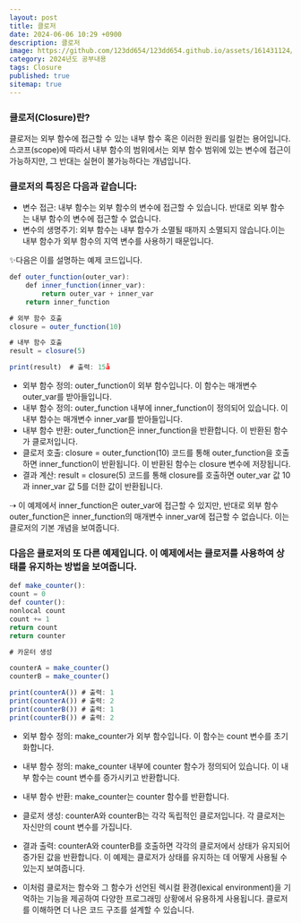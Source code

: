 ```yaml
---
layout: post
title: 클로저
date: 2024-06-06 10:29 +0900
description: 클로저
image: https://github.com/123dd654/123dd654.github.io/assets/161431124/be6ff23b-f5fd-4450-8a96-bc7d203324b4
category: 2024년도 공부내용
tags: Closure
published: true
sitemap: true
---
```


### 클로저(Closure)란?

클로저는 외부 함수에 접근할 수 있는 내부 함수 혹은 이러한 원리를 일컫는 용어입니다.
스코프(scope)에 따라서 내부 함수의 범위에서는 외부 함수 범위에 있는 변수에 접근이 가능하지만, 그 반대는 실현이 불가능하다는 개념입니다.

### 클로저의 특징은 다음과 같습니다:

- 변수 접근: 내부 함수는 외부 함수의 변수에 접근할 수 있습니다. 반대로 외부 함수는 내부 함수의 변수에 접근할 수 없습니다.
- 변수의 생명주기: 외부 함수는 내부 함수가 소멸될 때까지 소멸되지 않습니다.이는 내부 함수가 외부 함수의 지역 변수를 사용하기 때문입니다.

✨다음은 이를 설명하는 예제 코드입니다.

```javascript
def outer_function(outer_var):
    def inner_function(inner_var):
        return outer_var + inner_var
    return inner_function

# 외부 함수 호출
closure = outer_function(10)

# 내부 함수 호출
result = closure(5)

print(result)  # 출력: 15å
```

- 외부 함수 정의: outer_function이 외부 함수입니다. 이 함수는 매개변수 outer_var를 받아들입니다.
- 내부 함수 정의: outer_function 내부에 inner_function이 정의되어 있습니다. 이 내부 함수는 매개변수 inner_var를 받아들입니다.
- 내부 함수 반환: outer_function은 inner_function을 반환합니다. 이 반환된 함수가 클로저입니다.
- 클로저 호출: closure = outer_function(10) 코드를 통해 outer_function을 호출하면 inner_function이 반환됩니다.
  이 반환된 함수는 closure 변수에 저장됩니다.
- 결과 계산: result = closure(5) 코드를 통해 closure를 호출하면 outer_var 값 10과 inner_var 값 5를 더한 값이 반환됩니다.

⇢ 이 예제에서 inner_function은 outer_var에 접근할 수 있지만,
반대로 외부 함수 outer_function은 inner_function의 매개변수 inner_var에 접근할 수 없습니다. 이는 클로저의 기본 개념을 보여줍니다.

### 다음은 클로저의 또 다른 예제입니다. 이 예제에서는 클로저를 사용하여 상태를 유지하는 방법을 보여줍니다.

```javascript
def make_counter():
count = 0
def counter():
nonlocal count
count += 1
return count
return counter

# 카운터 생성

counterA = make_counter()
counterB = make_counter()

print(counterA()) # 출력: 1
print(counterA()) # 출력: 2
print(counterB()) # 출력: 1
print(counterB()) # 출력: 2
```

- 외부 함수 정의: make_counter가 외부 함수입니다. 이 함수는 count 변수를 초기화합니다.
- 내부 함수 정의: make_counter 내부에 counter 함수가 정의되어 있습니다. 이 내부 함수는 count 변수를 증가시키고 반환합니다.
- 내부 함수 반환: make_counter는 counter 함수를 반환합니다.
- 클로저 생성: counterA와 counterB는 각각 독립적인 클로저입니다. 각 클로저는 자신만의 count 변수를 가집니다.
- 결과 출력: counterA와 counterB를 호출하면 각각의 클로저에서 상태가 유지되어 증가된 값을 반환합니다.
  이 예제는 클로저가 상태를 유지하는 데 어떻게 사용될 수 있는지 보여줍니다.

- 이처럼 클로저는 함수와 그 함수가 선언된 렉시컬 환경(lexical environment)을 기억하는 기능을
  제공하여 다양한 프로그래밍 상황에서 유용하게 사용됩니다. 클로저를 이해하면 더 나은 코드 구조를 설계할 수 있습니다.

